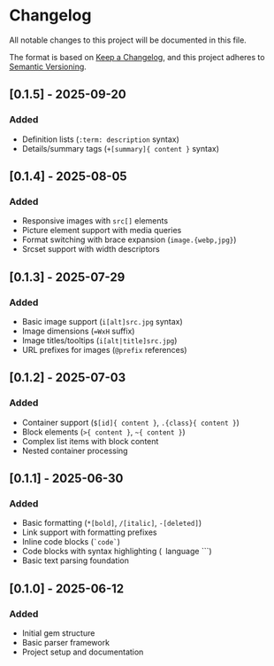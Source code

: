 # Changelog

All notable changes to this project will be documented in this file.

The format is based on [Keep a Changelog](https://keepachangelog.com/en/1.0.0/),
and this project adheres to [Semantic Versioning](https://semver.org/spec/v2.0.0.html).

## [0.1.5] - 2025-09-20

### Added
- Definition lists (`:term: description` syntax)
- Details/summary tags (`+[summary]{ content }` syntax)

## [0.1.4] - 2025-08-05

### Added
- Responsive images with `src[]` elements
- Picture element support with media queries
- Format switching with brace expansion (`image.{webp,jpg}`)
- Srcset support with width descriptors

## [0.1.3] - 2025-07-29

### Added
- Basic image support (`i[alt]src.jpg` syntax)
- Image dimensions (`=WxH` suffix)
- Image titles/tooltips (`i[alt|title]src.jpg`)
- URL prefixes for images (`@prefix` references)

## [0.1.2] - 2025-07-03

### Added
- Container support (`$[id]{ content }`, `.{class}{ content }`)
- Block elements (`>{ content }`, `~{ content }`)
- Complex list items with block content
- Nested container processing

## [0.1.1] - 2025-06-30

### Added
- Basic formatting (`*[bold]`, `/[italic]`, `-[deleted]`)
- Link support with formatting prefixes
- Inline code blocks (`` `code` ``)
- Code blocks with syntax highlighting (``` ```language ```)
- Basic text parsing foundation

## [0.1.0] - 2025-06-12

### Added
- Initial gem structure
- Basic parser framework
- Project setup and documentation